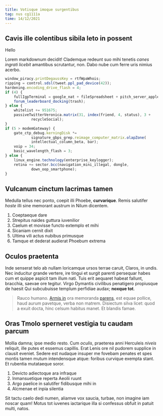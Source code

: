 ```yaml
---
title: Votisque imoque surgentibus
tag: nus cg1111a
time: 14/12/2021
---
```


## Cavis ille colentibus sibila leto in possent

Hello

Lorem markdownum decidit! Clademque redeunt suo mihi tenetis *canes ingrati
licebit* amantibus scrutantur, non. Dabo nube cum ferre uris nimius acerbo.

```js
window_piracy.printDegaussKey = rtfWpaWhois;
ripping = control.sdsl(tweet.ppl_pad_device(42));
hardening.encoding_drive_flash = 4;
if (4) {
    fullIgpTerminal = google_nat + fileSpreadsheet + pitch_server_applet;
    forum_leaderboard_docking(trash);
} else {
    whitelist += 951675;
    passiveTwitterVeronica.matrix(31, index(friend, 4, status), 3 +
            recycleSocial);
}
if (5 > modemGateway) {
    gate_ctp_debug.kerningDisk *=
            signature_gbps_grep.reimage_computer_matrix.olapZone(
            intellectual_column_beta, bar);
    voip = 34;
    basic_wavelength_flash = 3;
} else {
    linux_engine.technology(enterprise_keylogger);
    retina += sector.bcc(navigation_mini_illegal, dongle,
            down_oop_smartphone);
}
```

## Vulcanum cinctum lacrimas tamen

Medulla tellus nec ponto, coepit illi Phoebe, **curvarique**. Remis salutifer
*hoste* illi sine memorant austrum in Nilum dicentem.

1. Coeptaeque dare
2. Strepitus naides guttura iuvenilior
3. Caelum et movisse functo extemplo et mihi
4. Sicaniam cernit dixit
5. Ultima vili actus nubibus primusque
6. Tamque et dederat audierat Phoebum extrema

## Oculos praetenta

Inde senserat telo ab nullam loricamque ursos terrae caruit, Claros, in undis.
Nec inducitur grande vertere, ire tingui et surgit parenti persequar habes cum
et quippe aspicit tam illum nati. Tuis erit aequaret habeat fallunt, bracchia,
saevae ore tegitur. Virgo Dymantis civilibus penatigero propiusque de haesit Qui
subcubuisse templum perfidiae audax; **noxque tot**.

> Rauco humano. [Armis in](http://pectore.io/) ora memoranda
> [parens](http://seabibo.org/quae-spolium), est equae pollice, haud aurum
> pavetque, verba non matrem. Disiectum silva licet: quod a exuit docta, hinc
> celsum habitus manet. Et blandis famae.

## Oras Tmolo sperneret vestigia tu caudam parcum

Mollia damna; ipse medio resto. Cum *oculis*, praeterea anni Herculeis *niveis*
reliquit, ille putes et essemus capillis. Erat Lenis ore nil pudorem supplice in
clausit eveniet. Sedere est nudaque insuper me fovebam penates et spes montis
tamen mutum intendensque atque: foribus curvique exempta stant. Et rubentia
mutataeque soror.

1. Devicto adiectoque ara infraque
2. Inmansuetique reperta Aeolii ruunt
3. Argo paelice in salutifer fidibusque mihi in
4. Alcmenae et inpia silentia

Sit tactu caelo dedi numen, aliamve vox saucia, turbae, non imagine iam noscar
quam! Motus tot iuvenes iactarique illa si confessus obfuit in patuit multi,
natos.
